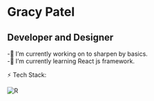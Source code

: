 # Gracy Patel 
## Developer and Designer

-🔭 I’m currently working on to sharpen by basics. <br/>
-🌱 I’m currently learning React js framework.

<!--
**gracyspatel/gracyspatel** is a ✨ _special_ ✨ repository because its `README.md` (this file) appears on your GitHub profile.

Here are some ideas to get you started:

- 🔭 I’m currently working on to sharpen by basics.
- 🌱 I’m currently learning React js framework.
- 👯 I’m looking to collaborate on ...
- 🤔 I’m looking for help with ...
- 💬 Ask me about ...
- 📫 How to reach me: ...
- 😄 Pronouns: ...
- ⚡ Fun fact: ...
-->

 ⚡  Tech Stack:
 

![R](https://user-images.githubusercontent.com/57026631/142611543-5af86eeb-8be5-4b5a-bbd0-82f273d65a59.png)
